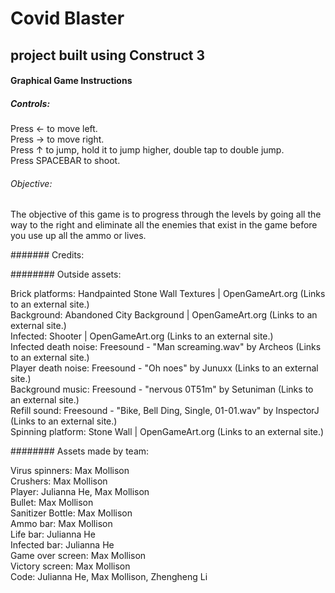 # Covid Blaster
## project built using Construct 3


#### Graphical Game Instructions
##### Controls: 

Press ← to move left.<br/>
Press → to move right.<br/>
Press ↑ to jump, hold it to jump higher, double tap to double jump.<br/>
Press SPACEBAR to shoot.<br/>
 

###### Objective:

The objective of this game is to progress through the levels by going all the way to the right and eliminate all the enemies that exist in the game before you use up all the ammo or lives.<br/>

 

####### Credits:

######## Outside assets:

Brick platforms: Handpainted Stone Wall Textures | OpenGameArt.org (Links to an external site.)<br/>
Background: Abandoned City Background | OpenGameArt.org (Links to an external site.)<br/>
Infected: Shooter | OpenGameArt.org (Links to an external site.)<br/>
Infected death noise: Freesound - "Man screaming.wav" by Archeos (Links to an external site.)<br/>
Player death noise: Freesound - "Oh noes" by Junuxx (Links to an external site.)<br/>
Background music: Freesound - "nervous 0T51m" by Setuniman (Links to an external site.)<br/>
Refill sound: Freesound - "Bike, Bell Ding, Single, 01-01.wav" by InspectorJ (Links to an external site.)<br/>
Spinning platform: Stone Wall | OpenGameArt.org (Links to an external site.)<br/>

######## Assets made by team:

Virus spinners: Max Mollison<br/>
Crushers: Max Mollison<br/>
Player: Julianna He, Max Mollison<br/>
Bullet: Max Mollison<br/>
Sanitizer Bottle: Max Mollison<br/>
Ammo bar: Max Mollison<br/>
Life bar: Julianna He<br/>
Infected bar: Julianna He<br/>
Game over screen: Max Mollison<br/>
Victory screen: Max Mollison<br/>
Code: Julianna He, Max Mollison, Zhengheng Li<br/>

